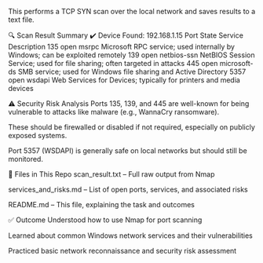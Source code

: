 This performs a TCP SYN scan over the local network and saves results to a text file.

🔍 Scan Result Summary
✔️ Device Found: 192.168.1.15
Port	State	Service	Description
135	open	msrpc	Microsoft RPC service; used internally by Windows; can be exploited remotely
139	open	netbios-ssn	NetBIOS Session Service; used for file sharing; often targeted in attacks
445	open	microsoft-ds	SMB service; used for Windows file sharing and Active Directory
5357	open	wsdapi	Web Services for Devices; typically for printers and media devices

⚠️ Security Risk Analysis
Ports 135, 139, and 445 are well-known for being vulnerable to attacks like malware (e.g., WannaCry ransomware).

These should be firewalled or disabled if not required, especially on publicly exposed systems.

Port 5357 (WSDAPI) is generally safe on local networks but should still be monitored.

📁 Files in This Repo
scan_result.txt – Full raw output from Nmap

services_and_risks.md – List of open ports, services, and associated risks

README.md – This file, explaining the task and outcomes

✅ Outcome
Understood how to use Nmap for port scanning

Learned about common Windows network services and their vulnerabilities

Practiced basic network reconnaissance and security risk assessment

